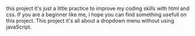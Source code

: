 this project it's just a little practice to improve my coding skills with html and css.
If you are a beginner like me, i hope you can find something usefull on this project.
This project it's all about a dropdown menu without using javaScript.
